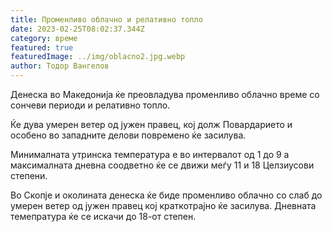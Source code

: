 ```yaml
---
title: Променливо облачно и релативно топло
date: 2023-02-25T08:02:37.344Z
category: време
featured: true
featuredImage: ../img/oblacno2.jpg.webp
author: Тодор Вангелов
---
```


Денеска во Македонија ќе преовладува променливо облачно време со сончеви периоди и релативно топло.

Ќе дува умерен ветер од јужен правец, кој долж Повардарието и особено во западните делови повремено ќе засилува.

Минималната утринска температура е во интервалот од 1 до 9 а максималната дневна соодветно ќе се движи меѓу 11 и 18 Целзиусови степени.

Во Скопје и околината денеска ќе биде променливо облачно со слаб до умерен ветер од јужен правец кој краткотрајно ќе засилува. Дневната темепратура ќе се искачи до 18-от степен.
